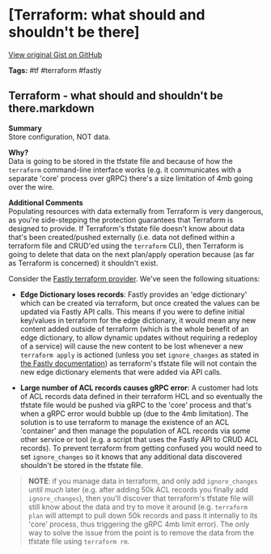 # [Terraform: what should and shouldn't be there] 

[View original Gist on GitHub](https://gist.github.com/Integralist/f6ec67152756d7d40476159a9094e4ee)

**Tags:** #tf #terraform #fastly

## Terraform - what should and shouldn't be there.markdown

**Summary**  
Store configuration, NOT data.

**Why?**  
Data is going to be stored in the tfstate file and because of how the `terraform` command-line interface works (e.g. it communicates with a separate 'core' process over gRPC) there's a size limitation of 4mb going over the wire.

**Additional Comments**  
Populating resources with data externally from Terraform is very dangerous, as you're side-stepping the protection guarantees that Terraform is designed to provide. If Terraform's tfstate file doesn't know about data that's been created/pushed externally (i.e. data not defined within a terraform file and CRUD'ed using the `terraform` CLI), then Terraform is going to delete that data on the next plan/apply operation because (as far as Terraform is concerned) it shouldn't exist. 

Consider the [Fastly terraform provider](https://registry.terraform.io/providers/fastly/fastly/latest/docs). We've seen the following situations:

- **Edge Dictionary loses records**: Fastly provides an 'edge dictionary' which can be created via terraform, but once created the values can be updated via Fastly API calls. This means if you were to define initial key/values in terraform for the edge dictionary, it would mean any new content added outside of terraform (which is the whole benefit of an edge dictionary, to allow dynamic updates without requiring a redeploy of a service) will cause the new content to be lost whenever a new `terraform apply` is actioned (unless you set `ignore_changes` as stated in [the Fastly documentation](https://registry.terraform.io/providers/fastly/fastly/latest/docs/resources/service_dictionary_items_v1)) as terraform's tfstate file will not contain the new edge dictionary elements that were added via API calls.  
  
- **Large number of ACL records causes gRPC error**: A customer had lots of ACL records data defined in their terraform HCL and so eventually the tfstate file would be pushed via gRPC to the 'core' process and that's when a gRPC error would bubble up (due to the 4mb limitation). The solution is to use terraform to manage the existence of an ACL 'container' and then manage the population of ACL records via some other service or tool (e.g. a script that uses the Fastly API to CRUD ACL records). To prevent terraform from getting confused you would need to set `ignore_changes` so it knows that any additional data discovered shouldn't be stored in the tfstate file.

> **NOTE**: if you manage data in terraform, and only add `ignore_changes` until _much_ later (e.g. after adding 50k ACL records you finally add `ignore_changes`), then you'll discover that terraform's tfstate file will still know about the data and try to move it around (e.g. `terraform plan` will attempt to pull down 50k records and pass it internally to its 'core' process, thus triggering the gRPC 4mb limit error). The only way to solve the issue from the point is to remove the data from the tfstate file using `terraform rm`.

